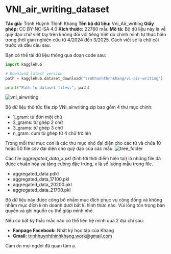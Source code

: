 # VNI_air_writing_dataset

**Tác giả:** Trịnh Huỳnh Thịnh Khang
**Tên bộ dữ liệu:** Vni_Air_writing
**Giấy phép:** CC BY-NC-SA 4.0
**Kích thước:** 22760 mẫu
**Mô tả:** Bộ dữ liệu này là về quỹ đạo chữ viết tay trên không đối với tiếng Việt do chính mình tự thực hiện trong thời gian nghiên cứu từ 4/2024 đến 3/2025. Cách viết sẽ là chữ cái trước và dấu câu sau. 

Bạn có thể tải dữ liệu thông qua đoạn code sau:
```python
import kagglehub

# Download latest version
path = kagglehub.dataset_download("trnhhunhthnhkhang/vi-air-writing")

print("Path to dataset files:", path)
```

![vni_airwriting](https://www.googleapis.com/download/storage/v1/b/kaggle-user-content/o/inbox%2F15128226%2Fa520158454545012284f06870e67dc81%2Fvni_air.png?generation=1740877182344930&alt=media)

Bộ dữ liệu thô tức file zip VNI_airwriting.zip bao gồm 4 thư mục chính:
- 1_gram: từ đơn một chữ
- 2_grams: từ ghép 2 chữ
- 3_grams: từ ghép 3 chữ
- n_gram: cụm từ ghép từ 4 chữ trở lên

Trong mỗi thư mục con là các thư mục nhỏ đại diện cho các từ và chứa 10 hoặc 50 file csv đại diện cho quỹ đạo của các mẫu.
![tree_folder](https://www.googleapis.com/download/storage/v1/b/kaggle-user-content/o/inbox%2F15128226%2Fcac070ced9188a6cc82048c983afcb55%2Ftree_folder.jpg?generation=1740877375102014&alt=media)

Các file *aggregated_data_x.pkl* (tính tới thời điểm hiện tại) là những file đã được chuẩn hóa và tăng cường đặc trưng, x là số lượng mẫu trong file.
- aggregated_data.pdkl
- aggregated_data_17100.pkl
- aggregated_data_20200.pkl
- aggregated_data_21700.pkl

Bộ dữ liệu này được công bố nhằm mục đích phục vụ cộng đồng và không nhằm mục đích kinh doanh dưới bất kì hình thức nào. Vùi lòng tôn trọng bản quyền và ghi nguồn cụ thể giúp mình nhé.

Nếu có bất kỳ thắc mắc nào có thể liên hệ  mình qua 2 địa chỉ sau:
- **Fanpage Facebook:** Nhật ký học tập của Khang
- **Gmail:** trinhhuynhthinhkhang.work@gmail.com

Cảm ơn mọi người đã quan tâm ạ.
